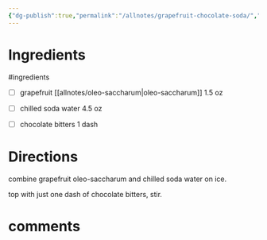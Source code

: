 ```yaml
---
{"dg-publish":true,"permalink":"/allnotes/grapefruit-chocolate-soda/","tags":["recipe"]}
---
```


# Ingredients
#ingredients 
* [ ] grapefruit [[allnotes/oleo-saccharum\|oleo-saccharum]] 1.5 oz
* [ ] chilled soda water 4.5 oz
* [ ] chocolate bitters 1 dash


# Directions

combine grapefruit oleo-saccharum and chilled soda water on ice.

top with just one dash of chocolate bitters, stir.

# comments


